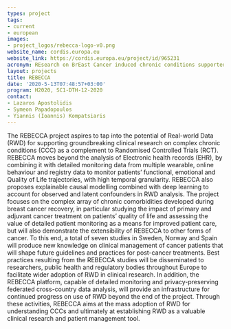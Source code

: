 ```yaml
---
types: project
tags:
- current
- european
images:
- project_logos/rebecca-logo-v0.png
website_name: cordis.europa.eu
website_link: https://cordis.europa.eu/project/id/965231
acronym: REsearch on BrEast Cancer induced chronic conditions supported by Causal Analysis of multi-source data
layout: projects
title: REBECCA
date: '2020-5-13T07:48:57+03:00'
program: H2020, SC1-DTH-12-2020
contact:
- Lazaros Apostolidis
- Symeon Papadopoulos
- Yiannis (Ioannis) Kompatsiaris
---
```

<p>
The REBECCA project aspires to tap into the potential of
Real-world Data (RWD) for supporting groundbreaking clinical research on
complex chronic conditions (CCC) as a complement to Randomised
Controlled Trials (RCT). REBECCA moves beyond the analysis of Electronic
health records (EHR), by combining it with detailed monitoring data from
multiple wearable, online behaviour and registry data to monitor
patients’ functional, emotional and Quality of Life trajectories, with
high temporal granularity. REBECCA also proposes explainable causal
modelling combined with deep learning to account for observed and latent
confounders in RWD analysis. The project focuses on the complex array of
chronic comorbidities developed during breast cancer recovery, in
particular studying the impact of primary and adjuvant cancer treatment
on patients’ quality of life and assessing the value of detailed
patient monitoring as a means for improved patient care, but will also
demonstrate the extensibility of REBECCA to other forms of cancer.
To this end, a total of seven studies in Sweden, Norway and Spain will
produce new knowledge on clinical management of cancer patients that
will shape future guidelines and practices for post-cancer treatments.
Best practices resulting from the REBECCA studies will be disseminated
to researchers, public health and regulatory bodies throughout Europe to
facilitate wider adoption of RWD in clinical research. In addition, the
REBECCA platform, capable of detailed monitoring and privacy-preserving
federated cross-country data analysis, will provide an infrastructure
for continued progress on use of RWD beyond the end of the project.
Through these activities, REBECCA aims at the mass adoption of RWD for
understanding CCCs and ultimately at establishing RWD as a valuable
clinical research and patient management tool.</p>

